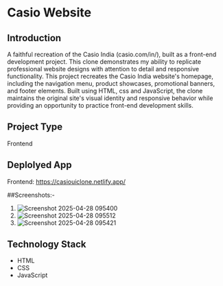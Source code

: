 #  Casio Website

## Introduction
A faithful recreation of the Casio India (casio.com/in/), built as a front-end development project. This clone demonstrates my ability to replicate professional website designs with attention to detail and responsive functionality.
This project recreates the Casio India website's homepage, including the navigation menu, product showcases, promotional banners, and footer elements. Built using HTML, css and JavaScript, the clone maintains the original site's visual identity and responsive behavior while providing an opportunity to practice front-end development skills.

## Project Type
Frontend 

## Deplolyed App
Frontend: https://casiouiclone.netlify.app/

##Screenshots:-
1. ![Screenshot 2025-04-28 095400](https://github.com/user-attachments/assets/a6588549-59dc-4074-8755-0023d03b3ced)
2. ![Screenshot 2025-04-28 095512](https://github.com/user-attachments/assets/3ba9576e-dc54-4a6c-b98a-b2f4cdf448cf)
3. ![Screenshot 2025-04-28 095421](https://github.com/user-attachments/assets/47897c11-66f0-4d56-bd2c-8253b716858e)


## Technology Stack

- HTML
- CSS
- JavaScript
